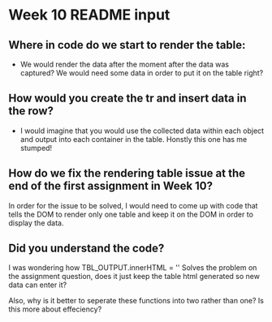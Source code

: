 # Week 10 README input

## Where in code do we start to render the table:

- We would render the data after the moment after the data was captured? We would need some data in order to put it on the table right?

## How would you create the tr and insert data in the row?

- I would imagine that you would use the collected data within each object and output into each container in the table. Honstly this one has me stumped!

## How do we fix the rendering table issue at the end of the first assignment in Week 10?

In order for the issue to be solved, I would need to come up with code that tells the DOM to render only one table and keep it on the DOM in order to display the data.


## Did you understand the code?

I was wondering how TBL_OUTPUT.innerHTML = '' Solves the problem on the assignment question, does it just keep the table html generated so new data can enter it?

Also, why is it better to seperate these functions into two rather than one? Is this more about effeciency?